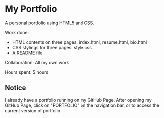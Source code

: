 # My Portfolio

A personal portfolio using HTML5 and CSS.

Work done:
- HTML contents on three pages: index.html, resume.html, bio.html
- CSS stylings for three pages: style.css
- A README file

Collaboration: All my own work

Hours spent: 5 hours

## Notice
I already have a portfolio running on my GitHub Page.
After opening my GitHub Page, click on "PORTFOLIO" on the navigation bar, or [](https://yyeung-lam.github.io/portfolio) to access the current version of portfolio.
